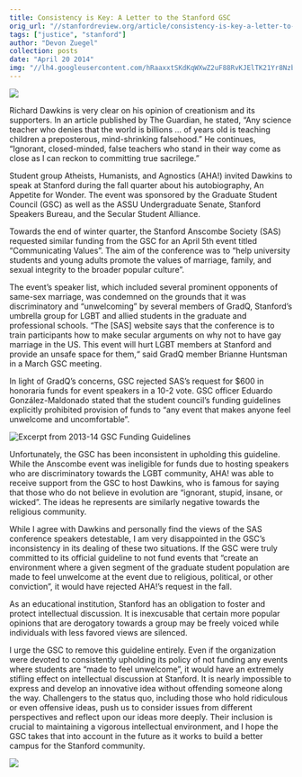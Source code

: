 ```yaml
---
title: Consistency is Key: A Letter to the Stanford GSC
orig_url: "//stanfordreview.org/article/consistency-is-key-a-letter-to-the-stanford-gsc"
tags: ["justice", "stanford"]
author: "Devon Zuegel"
collection: posts
date: "April 20 2014"
img: "//lh4.googleusercontent.com/hRaaxxtSKdKqWXwZ2uF88RvKJElTK21Yr8NzbMAoQ6Fz77936SC28eDZMGZKH9Fv1hm7vhJqTzR3XiXf7U6XnrTfd1KZiCOmto3JA72OexeLXKFcwCg6ughP4PpGZSH6qA"
---
```


![](//lh4.googleusercontent.com/hRaaxxtSKdKqWXwZ2uF88RvKJElTK21Yr8NzbMAoQ6Fz77936SC28eDZMGZKH9Fv1hm7vhJqTzR3XiXf7U6XnrTfd1KZiCOmto3JA72OexeLXKFcwCg6ughP4PpGZSH6qA)

Richard Dawkins is very clear on his opinion of creationism and its supporters. In an article published by The Guardian, he stated, “Any science teacher who denies that the world is billions ... of years old is teaching children a preposterous, mind-shrinking falsehood.” He continues, “Ignorant, closed-minded, false teachers who stand in their way come as close as I can reckon to committing true sacrilege.”

Student group Atheists, Humanists, and Agnostics (AHA!) invited Dawkins to speak at Stanford during the fall quarter about his autobiography, An Appetite for Wonder. The event was sponsored by the Graduate Student Council (GSC) as well as the ASSU Undergraduate Senate, Stanford Speakers Bureau, and the Secular Student Alliance.

Towards the end of winter quarter, the Stanford Anscombe Society (SAS) requested similar funding from the GSC for an April 5th event titled “Communicating Values”. The aim of the conference was to “help university students and young adults promote the values of marriage, family, and sexual integrity to the broader popular culture”.

The event’s speaker list, which included several prominent opponents of same-sex marriage, was condemned on the grounds that it was discriminatory and “unwelcoming” by several members of GradQ, Stanford’s umbrella group for LGBT and allied students in the graduate and professional schools. “The [SAS] website says that the conference is to train participants how to make secular arguments on why not to have gay marriage in the US. This event will hurt LGBT members at Stanford and provide an unsafe space for them,“ said GradQ member Brianne Huntsman in a March GSC meeting.

In light of GradQ’s concerns, GSC rejected SAS’s request for $600 in honoraria funds for event speakers in a 10-2 vote. GSC officer Eduardo González-Maldonado stated that the student council’s funding guidelines explicitly prohibited provision of funds to “any event that makes anyone feel unwelcome and uncomfortable”.

![Excerpt from 2013-14 GSC Funding Guidelines](//lh4.googleusercontent.com/hRaaxxtSKdKqWXwZ2uF88RvKJElTK21Yr8NzbMAoQ6Fz77936SC28eDZMGZKH9Fv1hm7vhJqTzR3XiXf7U6XnrTfd1KZiCOmto3JA72OexeLXKFcwCg6ughP4PpGZSH6qA)

Unfortunately, the GSC has been inconsistent in upholding this guideline. While the Anscombe event was ineligible for funds due to hosting speakers who are discriminatory towards the LGBT community, AHA! was able to receive support from the GSC to host Dawkins, who is famous for saying that those who do not believe in evolution are “ignorant, stupid, insane, or wicked”. The ideas he represents are similarly negative towards the religious community.

While I agree with Dawkins and personally find the views of the SAS conference speakers detestable, I am very disappointed in the GSC’s inconsistency in its dealing of these two situations. If the GSC were truly committed to its official guideline to not fund events that “create an environment where a given segment of the graduate student population are made to feel unwelcome at the event due to religious, political, or other conviction”, it would have rejected AHA!’s request in the fall.

As an educational institution, Stanford has an obligation to foster and protect intellectual discussion. It is inexcusable that certain more popular opinions that are derogatory towards a group may be freely voiced while individuals with less favored views are silenced.

I urge the GSC to remove this guideline entirely. Even if the organization were devoted to consistently upholding its policy of not funding any events where students are “made to feel unwelcome”, it would have an extremely stifling effect on intellectual discussion at Stanford. It is nearly impossible to express and develop an innovative idea without offending someone along the way. Challengers to the status quo, including those who hold ridiculous or even offensive ideas, push us to consider issues from different perspectives and reflect upon our ideas more deeply. Their inclusion is crucial to maintaining a vigorous intellectual environment, and I hope the GSC takes that into account in the future as it works to build a better campus for the Stanford community.

![](//lh3.googleusercontent.com/DGL9gvQjFn5Ix4zK7yGkzzfLG7ybypjEFvxfiiobRYG3bfnQf-InGCP2i4zItxwx8ctJ4iKhpnACm_gxIPntyyqRMMH4XpT4A2FZhLS_TazmAShE24lCz3SGu8FKdIUzaw)